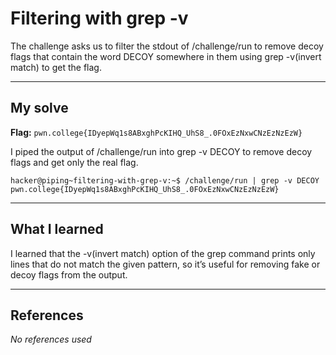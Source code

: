 # Filtering with grep -v
The challenge asks us to filter the stdout of /challenge/run to remove decoy flags that contain the word DECOY somewhere in them using grep -v(invert match) to get the flag.
***

## My solve
**Flag:** `pwn.college{IDyepWq1s8ABxghPcKIHQ_UhS8_.0FOxEzNxwCNzEzNzEzW}`

I piped the output of /challenge/run into grep -v DECOY to remove decoy flags and get only the real flag.
```
hacker@piping~filtering-with-grep-v:~$ /challenge/run | grep -v DECOY
pwn.college{IDyepWq1s8ABxghPcKIHQ_UhS8_.0FOxEzNxwCNzEzNzEzW}
```

***

## What I learned
I  learned that the -v(invert match) option of the grep command prints only lines that do not match the given pattern, so it’s useful for removing fake or decoy flags from the output.

***

## References 
*No references used*